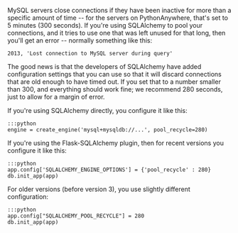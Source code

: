 <!--
.. title: Using SQLAlchemy with MySQL
.. slug: UsingSQLAlchemywithMySQL
.. date: 2015-05-13 14:35:28 UTC+01:00
.. tags:
.. category:
.. link:
.. description:
.. type: text
-->

MySQL servers close connections if they have been inactive for more than a specific
amount of time -- for the servers on PythonAnywhere, that's set to 5 minutes (300
seconds).  If you're using SQLAlchemy to pool your connections,
and it tries to use one that was left unused for that long, then you'll get an
error -- normally something like this:

    2013, 'Lost connection to MySQL server during query'

The good news is that the developers of SQLAlchemy have added configuration
settings that you can use so that it will discard connections that are old
enough to have timed out.  If you set that to a number smaller than 300, and
everything should work fine; we recommend 280 seconds, just to allow for a margin
of error.

If you're using SQLAlchemy directly, you configure it like this:

    :::python
    engine = create_engine('mysql+mysqldb://...', pool_recycle=280)

If you're using the Flask-SQLAlchemy plugin, then for recent versions you
configure it like this:

    :::python
    app.config['SQLALCHEMY_ENGINE_OPTIONS'] = {'pool_recycle' : 280}
    db.init_app(app)

For older versions (before version 3), you use slightly different configuration:

    :::python
    app.config["SQLALCHEMY_POOL_RECYCLE"] = 280
    db.init_app(app)

